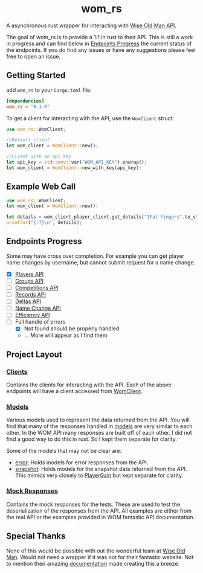 <div align="center">
    <h1>wom_rs</h1>
</div>

A asynchronous rust wrapper for interacting with [Wise Old Man API](https://docs.wiseoldman.net/).

The goal of wom_rs is to provide a 1:1 in rust to their API. This is still a work in progress and can find below in [Endpoints Progress](#endpoints-progress) the current status of the endpoints. If you do find any issues or have any suggestions please feel free to open an issue.  


## Getting Started

add `wom_rs` to your `Cargo.toml` file:

```toml
[dependencies]
wom_rs = "0.1.0"
```

To get a client for interacting with the API, use the `WomClient` struct:

```rust
use wom_rs::WomClient;

//Default client
let wom_client = WomClient::new();

//Client with an api key
let api_key = std::env::var("WOM_API_KEY").unwrap();
let wom_client = WomClient::new_with_key(api_key);
```

## Example Web Call
```rust
use wom_rs::WomClient;
let wom_client = WomClient::new();

let details = wom_client.player_client.get_details("IFat Fingers".to_string()).await;
println!("{:?}\n", details);
```



## Endpoints Progress
Some may have cross over completion. For example you can get player name changes by username, but cannot submit request for a name change.
* [x] [Players API](https://docs.wiseoldman.net/players-api/player-endpoints)
* [ ] [Groups API](https://docs.wiseoldman.net/groups-api/group-endpoints)
* [ ] [Competitions API](https://docs.wiseoldman.net/competitions-api/competition-endpoints)
* [ ] [Records API](https://docs.wiseoldman.net/records-api/record-endpoints)
* [ ] [Deltas API](https://docs.wiseoldman.net/deltas-api/delta-endpoints)
* [ ] [Name Change API](https://docs.wiseoldman.net/names-api/name-endpoints)
* [ ] [Efficiency API](https://docs.wiseoldman.net/efficiency-api/efficiency-endpoints)
* [ ] Full handle of errors
  * [x] Not found should be properly handled
  * ... More will appear as I find them

## Project Layout

### [Clients](./src/clients)
Contains the clients for interacting with the API. Each of the above endpoints will have a client accessed from [WomClient](./src/lib.rs).

### [Models](./src/models)
Various models used to represent the data returned from the API. You will find that many of the responses handled in [models](./src/models) are very similar to each other. In the WOM API many responses are built off of each other.
I did not find a good way to do this in rust. So I kept them separate for clarity.
  
Some of the models that may not be clear are:
  - [error](./src/models/error.rs): Holds models for error responses from the API.
  - [snapshot](./src/models/snapshot.rs): Holds models for the snapshot data returned from the API. This mimics very closely to [PlayerGain](./src/models/player.rs) but kept separate for clarity.

### [Mock Responses](./test/mocks)
Contains the mock responses for the tests. These are used to test the deserialization of the responses from the API. All examples are either from the real API or the examples provided in WOM fantastic API documentation.

## Special Thanks
None of this would be possible with out the wonderful team at [Wise Old Man](https://github.com/wise-old-man). Would not need a wrapper if it was not for their fantastic website. Not to mention their amazing [documentation](https://docs.wiseoldman.net) made creating this a breeze. 